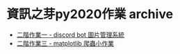 # 資訊之芽py2020作業 archive
 
 - [二階作業一 - discord bot 圖片管理系統](https://github.com/chenliTW/sprout-py2020-hw/tree/master/discord-bot)
 - [二階作業三 - matplotlib 爬蟲小作業](https://github.com/chenliTW/sprout-py2020-hw/tree/master/crawler-matplot)
